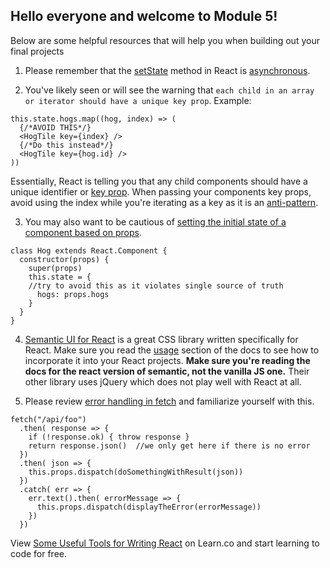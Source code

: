 
## Hello everyone and welcome to Module 5!

Below are some helpful resources that will help you when building out your final projects

1. Please remember that the [setState](https://reactjs.org/docs/react-component.html#setstate) method in React is [asynchronous](https://medium.com/@wereHamster/beware-react-setstate-is-asynchronous-ce87ef1a9cf3).

2. You've likely seen or will see the warning that `each child in an array or iterator should have a unique key prop`.
Example: 
```
this.state.hogs.map((hog, index) => (
  {/*AVOID THIS*/}
  <HogTile key={index} />
  {/*Do this instead*/}
  <HogTile key={hog.id} />
))
```
Essentially, React is telling you that any child components should have a unique identifier or [key prop](https://reactjs.org/docs/lists-and-keys.html#keys).  When passing your components key props, avoid using the index while you're iterating as a key as it is an [anti-pattern](https://medium.com/@robinpokorny/index-as-a-key-is-an-anti-pattern-e0349aece318).

3. You may also want to be cautious of [setting the initial state of a component based on props](https://medium.com/@justintulk/react-anti-patterns-props-in-initial-state-28687846cc2e).
```
class Hog extends React.Component {
  constructor(props) {
    super(props)
    this.state = {
    //try to avoid this as it violates single source of truth
      hogs: props.hogs
    }
  }
}
```


4. [Semantic UI for React](https://react.semantic-ui.com/introduction) is a great CSS library written specifically for React. Make sure you read the [usage](https://react.semantic-ui.com/usage) section of the docs to see how to incorporate it into your React projects. **Make sure you're reading the docs for the react version of semantic, not the vanilla JS one.** Their other library uses jQuery which does not play well with React at all.

5. Please review [error handling in fetch](https://gist.github.com/odewahn/5a5eeb23279eed6a80d7798fdb47fe91) and familiarize yourself with this.

```
fetch("/api/foo")
  .then( response => {
    if (!response.ok) { throw response }
    return response.json()  //we only get here if there is no error
  })
  .then( json => {
    this.props.dispatch(doSomethingWithResult(json)) 
  })
  .catch( err => {
    err.text().then( errorMessage => {
      this.props.dispatch(displayTheError(errorMessage))
    })
  })
  ```


<p class='util--hide'>View <a href='https://learn.co/lessons/some-useful-tools-for-writing-react'>Some Useful Tools for Writing React</a> on Learn.co and start learning to code for free.</p>
